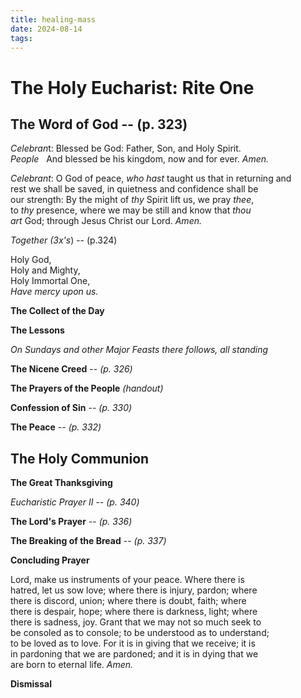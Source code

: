 ```yaml
---
title: healing-mass
date: 2024-08-14
tags: 
---
```

# The Holy Eucharist: Rite One

## The Word of God -- (p. 323)

*Celebran*t: Blessed be God: Father, Son, and Holy Spirit.  
_People_    And blessed be his kingdom, now and for ever. _Amen._

*Celebrant*: O God of peace, _who hast_ taught us that in returning and  
rest we shall be saved, in quietness and confidence shall be  
our strength: By the might of _thy_ Spirit lift us, we pray _thee_,  
to _thy_ presence, where we may be still and know that _thou  
art_ God; through Jesus Christ our Lord. _Amen._

*Together (3x's*) -- (p.324)

Holy God,  
Holy and Mighty,  
Holy Immortal One,  
_Have mercy upon us._

**The Collect of the Day**

**The Lessons**

*On Sundays and other Major Feasts there follows, all standing*

**The Nicene Creed** -- *(p. 326)*

**The Prayers of the People**
*(handout)*

**Confession of Sin** -- *(p. 330)*

**The Peace** -- *(p. 332)*

## The Holy Communion

**The Great Thanksgiving**

_Eucharistic Prayer II_ -- *(p. 340)*

**The Lord's Prayer** -- *(p. 336)*

**The Breaking of the Bread** -- *(p. 337)*

**Concluding Prayer**

Lord, make us instruments of your peace. Where there is  
hatred, let us sow love; where there is injury, pardon; where  
there is discord, union; where there is doubt, faith; where  
there is despair, hope; where there is darkness, light; where  
there is sadness, joy. Grant that we may not so much seek to  
be consoled as to console; to be understood as to understand;  
to be loved as to love. For it is in giving that we receive; it is  
in pardoning that we are pardoned; and it is in dying that we  
are born to eternal life. _Amen._

**Dismissal** 